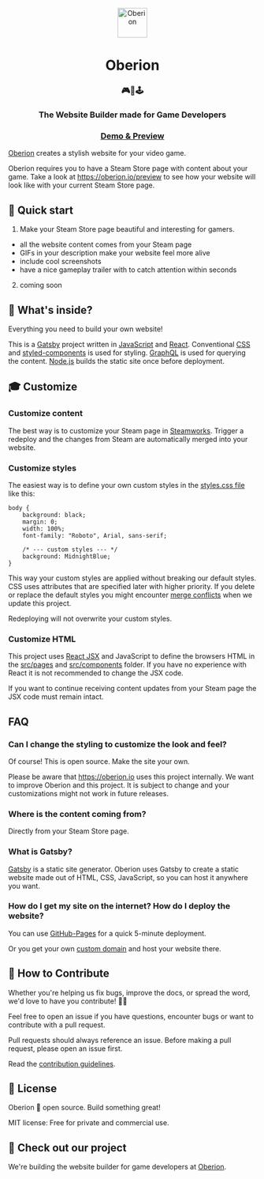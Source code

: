 <p align="center">
  <a href="https://oberion.io">
    <img alt="Oberion" src="https://oberion.io/logo.OberionIO.png" width="60" />
  </a>
</p>
<h1 align="center">Oberion</h1>
<h3 align="center">🎮🤖🕹️</h3>
<h3 align="center">The Website Builder made for Game Developers</h3>
<h3 align="center">
     <a href="https://oberion.io/preview" rel="noopener">Demo & Preview</a>
</h3>

[Oberion](https://oberion.io) creates a stylish website for your video game.

Oberion requires you to have a Steam Store page with content about your game. Take a look at <https://oberion.io/preview> to see how your website will look like with your current Steam Store page.


## 🚀 Quick start
1. Make your Steam Store page beautiful and interesting for gamers.
- all the website content comes from your Steam page
- GIFs in your description make your website feel more alive
- include cool screenshots
- have a nice gameplay trailer with to catch attention within seconds

2. coming soon


## 🧐 What's inside?
Everything you need to build your own website!

This is a [Gatsby](https://www.gatsbyjs.org/) project written in [JavaScript](https://developer.mozilla.org/en-US/docs/Glossary/JavaScript) and [React](https://reactjs.org/). Conventional [CSS](https://developer.mozilla.org/en-US/docs/Web/CSS) and [styled-components](https://styled-components.com/) is used for styling. [GraphQL](https://graphql.org/) is used for querying the content. [Node.js](https://nodejs.org/en/) builds the static site once before deployment.


## 🎓 Customize

### Customize content
The best way is to customize your Steam page in [Steamworks](https://partner.steamgames.com/doc/store/editing). Trigger a redeploy and the changes from Steam are automatically merged into your website. 

### Customize styles
The easiest way is to define your own custom styles in the [styles.css file](src/styles.css) like this:
```
body {
    background: black;
    margin: 0;
    width: 100%;
    font-family: "Roboto", Arial, sans-serif;

    /* --- custom styles --- */
    background: MidnightBlue;
}
```
This way your custom styles are applied without breaking our default styles. CSS uses attributes that are specified later with higher priority. If you delete or replace the default styles you might encounter [merge conflicts](https://help.github.com/en/github/collaborating-with-issues-and-pull-requests/about-merge-conflicts) when we update this project.

Redeploying will not overwrite your custom styles.

### Customize HTML

This project uses [React JSX](https://reactjs.org/docs/introducing-jsx.html) and JavaScript to
define the browsers HTML in the [src/pages](src/pages) and [src/components](src/components) folder.
If you have no experience with React it is not recommended to change the JSX code.

If you want to continue receiving content updates from your Steam page the JSX code must remain
intact.

## FAQ

### Can I change the styling to customize the look and feel?

Of course! This is open source. Make the site your own.

Please be aware that <https://oberion.io> uses this project internally. We want to improve Oberion
and this project. It is subject to change and your customizations might not work in future releases.

### Where is the content coming from?

Directly from your Steam Store page.

### What is Gatsby?

[Gatsby](https://www.gatsbyjs.org/) is a static site generator. Oberion uses Gatsby to create a
static website made out of HTML, CSS, JavaScript, so you can host it anywhere you want.

### How do I get my site on the internet? How do I deploy the website?

You can use [GitHub-Pages](https://docs.github.com/en/pages/quickstart) for a quick 5-minute
deployment.

Or you get your
own [custom domain](https://docs.github.com/en/pages/configuring-a-custom-domain-for-your-github-pages-site/managing-a-custom-domain-for-your-github-pages-site)
and host your website there.

## 🤝 How to Contribute

Whether you're helping us fix bugs, improve the docs, or spread the word, we'd love to have you
contribute! 💪💙

Feel free to open an issue if you have questions, encounter bugs or want to contribute with a pull
request.

Pull requests should always reference an issue. Before making a pull request, please open an issue
first.

Read the [contribution guidelines](CONTRIBUTING.md).


## 📝 License
Oberion 💙 open source. Build something great!

MIT license: Free for private and commercial use. 


## 💫 Check out our project
We're building the website builder for game developers at [Oberion](https://oberion.io).
